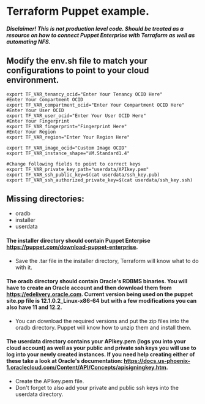 # Terraform Puppet example. 

#### *Disclaimer! This is not production level code. Should be treated as a resource on how to connect Puppet Enterprise with Terraform as well as automating NFS.*

## Modify the env.sh file to match your configurations to point to your cloud environment. 

```#Enter Your Tenancy OCID
export TF_VAR_tenancy_ocid="Enter Your Tenancy OCID Here"
#Enter Your Compartment OCID
export TF_VAR_compartment_ocid="Enter Your Compartment OCID Here"
#Enter Your User OCID
export TF_VAR_user_ocid="Enter Your User OCID Here"
#Enter Your Fingerprint
export TF_VAR_fingerprint="Fingerprint Here"
#Enter Your Region
export TF_VAR_region="Enter Your Region Here"

export TF_VAR_image_ocid="Custom Image OCID"
export TF_VAR_instance_shape="VM.Standard1.4"

#Change following fields to point to correct keys
export TF_VAR_private_key_path="userdata/APIkey.pem"
export TF_VAR_ssh_public_key=$(cat userdata/ssh_key.pub)
export TF_VAR_ssh_authorized_private_key=$(cat userdata/ssh_key.ssh)
```
  
## Missing directories:
  * oradb
  * installer
  * userdata
  
#### The installer directory should contain Puppet Enterpise https://puppet.com/download-puppet-enterprise.
  * Save the .tar file in the installer directory, Terraform will know what to do with it.
  
#### The oradb directory should contain Oracle's RDBMS binaries. You will have to create an Oracle account and then download them from https://edelivery.oracle.com. Current version being used on the puppet site.pp file is 12.1.0.2_Linux-x86-64 but with a few modifications you can also have 11 and 12.2.
  * You can download the required versions and put the zip files into the oradb directory. Puppet will know how to unzip them and install them.

#### The userdata directory contains your APIkey.pem (logs you into your cloud account) as well as your public and private ssh keys you will use to log into your newly created instances. If you need help creating either of these take a look at Oracle's documentation: https://docs.us-phoenix-1.oraclecloud.com/Content/API/Concepts/apisigningkey.htm.
  * Create the APIkey.pem file. 
  * Don't forget to also add your private and public ssh keys into the userdata directory.
